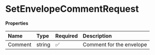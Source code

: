 # SetEnvelopeCommentRequest

**Properties**

| Name    | Type   | Required | Description              |
| :------ | :----- | :------- | :----------------------- |
| Comment | string | ✅       | Comment for the envelope |
